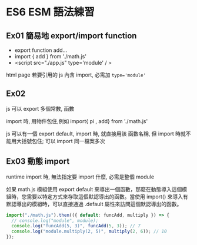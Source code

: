 # ES6 ESM 語法練習

## Ex01 簡易地 export/import function

- export function add...
- import { add } from './math.js'
- \<script src="./app.js" type='module' / \>

html page 若要引用的 js 內含 import, 必需加 `type='module'`

## Ex02

js 可以 export 多個常數, 函數

import 時, 用物件包住,例如 import{ pi , add} from './math.js'

js 可以有一個 export default, import 時, 就直接用該 函數名稱, 但 import 時就不能用大括號包住; 可以 import 同一檔案多次

## Ex03 動態 import

runtime import 時, 無法指定要 import 什麼, 必需是整個 module

如果 math.js 模組使用 export default 來導出一個函數，那麼在動態導入這個模組時，您需要以特定方式來存取這個默認導出的函數。當使用 import() 來導入有默認導出的模組時，可以直接通過 .default 屬性來訪問這個默認導出的函數。

```js
import("./math.js").then(({ default: funcAdd, multiply }) => {
  // console.log("module", module);
  console.log("funcAdd(5, 3)", funcAdd(5, 3)); // 7
  console.log("module.multiply(2, 5)", multiply(2, 6)); // 10
});
```
